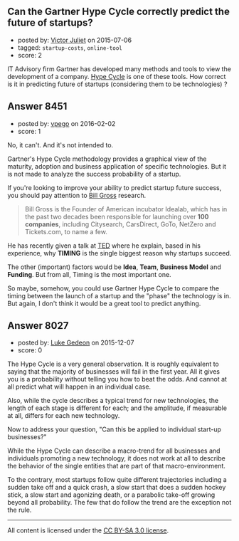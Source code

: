 ## Can the Gartner Hype Cycle correctly predict the future of startups?

- posted by: [Victor Juliet](https://stackexchange.com/users/6324367/victor-juliet) on 2015-07-06
- tagged: `startup-costs`, `online-tool`
- score: 2

<p>IT Advisory firm Gartner has developed many methods and tools to view the development of a company. <a href="https://en.wikipedia.org/wiki/Hype_cycle" rel="nofollow">Hype Cycle</a> is one of these tools. How correct is it in predicting future of startups (considering them to be technologies) ?</p>



## Answer 8451

- posted by: [vpego](https://stackexchange.com/users/7073322/vpego) on 2016-02-02
- score: 1

<p>No, it can't. And it's not intended to.</p>

<p>Gartner's Hype Cycle methodology provides a graphical view of the maturity, adoption and business application of specific technologies. But it is not made to analyze the success probability of a startup.</p>

<p>If you're looking to improve your ability to predict startup future success, you should pay attention to <a href="https://twitter.com/Bill_Gross" rel="nofollow">Bill Gross</a> research.</p>

<blockquote>
  <p>Bill Gross is the Founder of American incubator Idealab, which has in
  the past two decades been responsible for launching over <strong>100
  companies</strong>, including Citysearch, CarsDirect, GoTo, NetZero and
  Tickets.com, to name a few.</p>
</blockquote>

<p>He has recently given a talk at <a href="https://www.ted.com/talks/bill_gross_the_single_biggest_reason_why_startups_succeed?language=en" rel="nofollow">TED</a> where he explain, based in his experience, why <strong>TIMING</strong> is the single biggest reason why startups succeed. </p>

<p>The other (important) factors would be <strong>Idea</strong>, <strong>Team</strong>, <strong>Business Model</strong> and <strong>Funding</strong>. But from all, Timing is the most important one.</p>

<p>So maybe, somehow, you could use Gartner Hype Cycle to compare the timing between the launch of a startup and the "phase" the technology is in. But again, I don't think it would be a great tool to predict anything.</p>



## Answer 8027

- posted by: [Luke Gedeon](https://stackexchange.com/users/1119600/luke-gedeon) on 2015-12-07
- score: 0

<p>The Hype Cycle is a very general observation. It is roughly equivalent to saying that the majority of businesses will fail in the first year. All it gives you is a probability without telling you how to beat the odds. And cannot at all predict what will happen in an individual case.</p>

<p>Also, while the cycle describes a typical trend for new technologies, the length of each stage is different for each; and the amplitude, if measurable at all, differs for each new technology.</p>

<p>Now to address your question, "Can this be applied to individual start-up businesses?"</p>

<p>While the Hype Cycle can describe a macro-trend for all businesses and individuals promoting a new technology, it does not work at all to describe the behavior of the single entities that are part of that macro-environment.</p>

<p>To the contrary, most startups follow quite different trajectories including a sudden take off and a quick crash, a slow start that does a sudden hockey stick, a slow start and agonizing death, or a parabolic take-off growing beyond all probability. The few that do follow the trend are the exception not the rule.</p>




---

All content is licensed under the [CC BY-SA 3.0 license](https://creativecommons.org/licenses/by-sa/3.0/).
